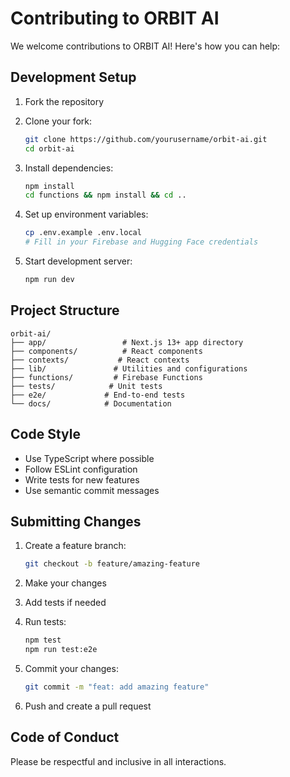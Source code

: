 # Contributing to ORBIT AI

We welcome contributions to ORBIT AI! Here's how you can help:

## Development Setup

1. Fork the repository
2. Clone your fork:
   ```bash
   git clone https://github.com/yourusername/orbit-ai.git
   cd orbit-ai
   ```

3. Install dependencies:
   ```bash
   npm install
   cd functions && npm install && cd ..
   ```

4. Set up environment variables:
   ```bash
   cp .env.example .env.local
   # Fill in your Firebase and Hugging Face credentials
   ```

5. Start development server:
   ```bash
   npm run dev
   ```

## Project Structure

```
orbit-ai/
├── app/                 # Next.js 13+ app directory
├── components/          # React components
├── contexts/           # React contexts
├── lib/               # Utilities and configurations  
├── functions/         # Firebase Functions
├── tests/            # Unit tests
├── e2e/             # End-to-end tests
└── docs/            # Documentation
```

## Code Style

- Use TypeScript where possible
- Follow ESLint configuration
- Write tests for new features
- Use semantic commit messages

## Submitting Changes

1. Create a feature branch:
   ```bash
   git checkout -b feature/amazing-feature
   ```

2. Make your changes
3. Add tests if needed
4. Run tests:
   ```bash
   npm test
   npm run test:e2e
   ```

5. Commit your changes:
   ```bash
   git commit -m "feat: add amazing feature"
   ```

6. Push and create a pull request

## Code of Conduct

Please be respectful and inclusive in all interactions.
